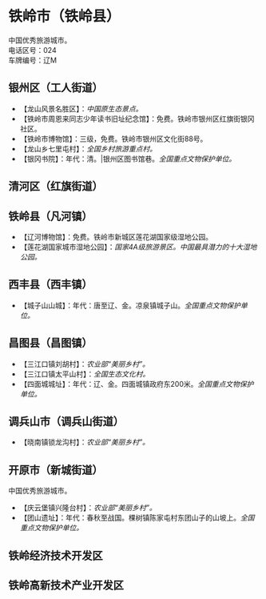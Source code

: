 # 铁岭市（铁岭县）  
中国优秀旅游城市。  
电话区号：024  
车牌编号：辽M  

## 银州区（工人街道）  
* 【龙山风景名胜区】：*中国原生态景点。*  
* 【铁岭市周恩来同志少年读书旧址纪念馆】：免费。铁岭市银州区红旗街银冈社区。  
* 【铁岭市博物馆】：三级，免费。铁岭市银州区文化街88号。  
* 【龙山乡七里屯村】：*全国乡村旅游重点村。*  
* 【银冈书院】：年代：清。|银州区图书馆巷。*全国重点文物保护单位。*   
## 清河区（红旗街道）  

## 铁岭县（凡河镇）  
* 【辽河博物馆】：免费。铁岭市新城区莲花湖国家级湿地公园。  
* 【莲花湖国家城市湿地公园】：*国家4A级旅游景区。中国最具潜力的十大湿地公园。*  

## 西丰县（西丰镇）  
* 【城子山山城】：年代：唐至辽、金。凉泉镇城子山。*全国重点文物保护单位。*   
## 昌图县（昌图镇）  
* 【三江口镇刘胡村】：*农业部“美丽乡村”。*  
* 【三江口镇太平山村】：*全国生态文化村。*  
* 【四面城城址】：年代：辽、金。四面城镇政府东200米。*全国重点文物保护单位。*   
## 调兵山市（调兵山街道）  
* 【晓南镇锁龙沟村】：*农业部“美丽乡村”。*  

## 开原市（新城街道）  
中国优秀旅游城市。  
* 【庆云堡镇兴隆台村】：*农业部“美丽乡村”。*  
* 【团山遗址】：年代：春秋至战国。棵树镇陈家屯村东团山子的山坡上。*全国重点文物保护单位。*   
## 铁岭经济技术开发区  

## 铁岭高新技术产业开发区  
